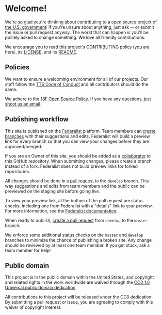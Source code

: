 # Welcome!

We're so glad you're thinking about contributing to a [open source project of the U.S. government](https://code.gov/)! If you're unsure about anything, just ask -- or submit the issue or pull request anyway. The worst that can happen is you'll be politely asked to change something. We love all friendly contributions.

We encourage you to read this project's CONTRIBUTING policy (you are here), its [LICENSE](LICENSE.md), and its [README](README.md).

## Policies

We want to ensure a welcoming environment for all of our projects. Our staff follow the [TTS Code of Conduct](https://18f.gsa.gov/code-of-conduct/) and all contributors should do the same.

We adhere to the [18F Open Source Policy](https://github.com/18f/open-source-policy). If you have any questions, just [shoot us an email](mailto:18f@gsa.gov).

## Publishing workflow

This site is published on the [Federalist](https://federalist.18f.gov/)
platform. Team members can [create
branches](https://help.github.com/en/articles/creating-and-deleting-branches-within-your-repository)
with their suggestions and edits. Federalist will build a preview link for
every branch so that you can view your changes before they are approved/merged.

If you are an Owner of this site, you should be added as
a [collaborator](https://help.github.com/en/articles/inviting-collaborators-to-a-personal-repository)
to this GitHub repository. When submitting changes, please create a branch
instead of a fork. Federalist does not build preview links for forked
repositories.

All changes should be done in a [pull
request](https://help.github.com/en/articles/creating-a-pull-request) to the
`develop` branch. This way suggestions and edits from team members and the
public can be previewed on the staging site before going live.

To view your preview link, at the bottom of the pull request are status checks,
including one from Federalist with a "details" link to your preview. For more
information, see the [Federalist
documentation](https://federalist.18f.gov/documentation/previews/).

When ready to publish, [create a pull request](https://github.com/GSA/us-data-federation/compare/master...develop?expand=1)
from `develop` to the `master` branch.

We enforce some additional status checks on the `master` and `develop` branches
to minimize the chance of publishing a broken site. Any change should be
reviewed by at least one team member. If you get stuck, ask a team member for
help!


## Public domain

This project is in the public domain within the United States, and copyright and related rights in the work worldwide are waived through the [CC0 1.0 Universal public domain dedication](https://creativecommons.org/publicdomain/zero/1.0/).

All contributions to this project will be released under the CC0 dedication. By submitting a pull request or issue, you are agreeing to comply with this waiver of copyright interest.
